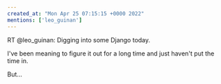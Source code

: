 ```yaml
---
created_at: "Mon Apr 25 07:15:15 +0000 2022"
mentions: ['leo_guinan']
---
```


RT @leo_guinan: Digging into some Django today.

I've been meaning to figure it out for a long time and just haven't put the time in.

But…